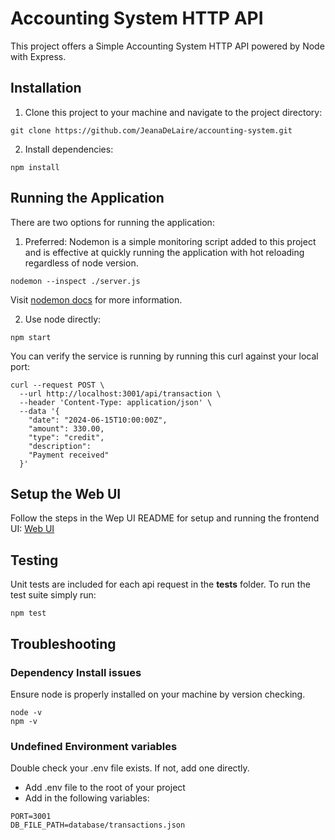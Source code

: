 # Accounting System HTTP API

This project offers a Simple Accounting System HTTP API powered by Node with Express.

## Installation

1. Clone this project to your machine and navigate to the project directory:

```
git clone https://github.com/JeanaDeLaire/accounting-system.git
```

2. Install dependencies:

```
npm install
```

## Running the Application

There are two options for running the application:

1. Preferred: Nodemon is a simple monitoring script added to this project and is effective at quickly running the application with hot reloading regardless of node version.

```
nodemon --inspect ./server.js
```

Visit [nodemon docs](https://www.npmjs.com/package/nodemon) for more information. 

2. Use node directly:

```
npm start
```

You can verify the service is running by running this curl against your local port:

```
curl --request POST \
  --url http://localhost:3001/api/transaction \
  --header 'Content-Type: application/json' \
  --data '{
    "date": "2024-06-15T10:00:00Z",
    "amount": 330.00,
    "type": "credit",
    "description":
    "Payment received"
  }'
```

## Setup the Web UI 
Follow the steps in the Wep UI README for setup and running the frontend UI: [Web UI](https://github.com/JeanaDeLaire/accounting-system-app)

## Testing

Unit tests are included for each api request in the **tests** folder. To run the test suite simply run:

```
npm test
```

## Troubleshooting

### Dependency Install issues

Ensure node is properly installed on your machine by version checking.

```
node -v
npm -v
```

### Undefined Environment variables

Double check your .env file exists. If not, add one directly.

- Add .env file to the root of your project
- Add in the following variables:

```
PORT=3001
DB_FILE_PATH=database/transactions.json
```
